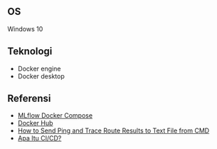 ## OS
Windows 10

## Teknologi
- Docker engine
- Docker desktop

## Referensi
- [MLflow Docker Compose](https://github.com/sachua/mlflow-docker-compose)
- [Docker Hub](https://hub.docker.com/)
- [How to Send Ping and Trace Route Results to Text File from CMD](https://support.8x8.com/support-services/support/how-to-send-ping-and-trace-route-results-to-text-file-from-cmd)
- [Apa Itu CI/CD?](https://www.dicoding.com/blog/apa-itu-ci-cd/)

